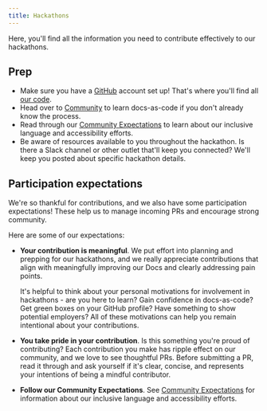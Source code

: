 ```yaml
---
title: Hackathons
---
```


Here, you'll find all the information you need to contribute effectively to our hackathons. 

## Prep

* Make sure you have a [GitHub](https://github.com/) account set up! That's where you'll find all [our code](https://github.com/Kong/docs.konghq.com). 
* Head over to [Community](/contributing/community/) to learn docs-as-code if you don't already know the process. 
* Read through our [Community Expectations](/contributing/community-expectations/) to learn about our inclusive language and accessibility efforts. 
* Be aware of resources available to you throughout the hackathon. Is there a Slack channel or other outlet that'll keep you connected? We'll keep you posted about specific hackathon details. 

## Participation expectations

We're so thankful for contributions, and we also have some participation expectations! These help us to manage incoming PRs and encourage strong community. 

Here are some of our expectations:

* **Your contribution is meaningful**. We put effort into planning and prepping for our hackathons, and we really appreciate contributions that align with meaningfully improving our Docs and clearly addressing pain points. 
    
    It's helpful to think about your personal motivations for involvement in hackathons - are you here to learn? Gain confidence in docs-as-code? Get green boxes on your GitHub profile? Have something to show potential employers? All of these motivations can help you remain intentional about your contributions. 

* **You take pride in your contribution**. Is this something you're proud of contributing? Each contribution you make has ripple effect on our community, and we love to see thoughtful PRs. Before submitting a PR, read it through and ask yourself if it's clear, concise, and represents your intentions of being a mindful contributor. 

* **Follow our Community Expectations**. See [Community Expectations](/contributing/community-expectations/) for information about our inclusive language and accessibility efforts. 
